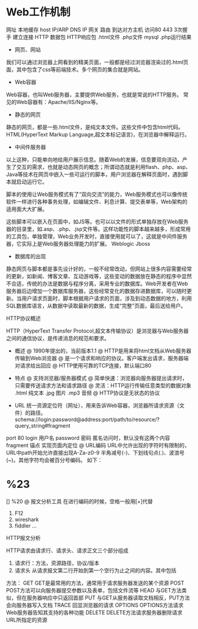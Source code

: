 # Web工作机制

网址 
  本地缓存
  host
  IP/ARP
  DNS
  IP
  网关
  路由
  到达对方主机
  访问80 443
  3次握手
  建立连接
  HTTP 数据包
  HTTP响应包
    .html文件
    .php文件
    mysql
    .php运行结果

- 网页、网站

我们可以通过浏览器上网看到的精美页面，一般都是经过浏览器渲染过的.html页面，其中包含了css等前端技术。多个网页的集合就是网站。

- Web容器

Web容器，也叫Web服务器，主要提供Web服务，也就是常说的HTTP服务。
常见的Web容器有：Apache/IIS/Nginx等。

- 静态的网页

静态的网页，都是一些.html文件，是纯文本文件。这些文件中包含html代码。
HTML(HyperText Markup Language,超文本标记语言)，在浏览器中解释运行。

- 中间件服务器

以上这种，只能单向地给用户展示信息。随着Web的发展，信息要双向流动，产生了交互的需求，也就是动态网页的概念；所谓动态就是利用flash、php、asp、Java等技术在网页中嵌入一些可运行的脚本，用户浏览器在解释页面时，遇到脚本就启动运行它。

脚本的使用让Web服务模式有了“双向交流”的能力，Web服务模式也可以像传统软件一样进行各种事务处理，如编辑文件、利息计算、提交表单等，Web架构的适用面大大扩展。

这些脚本可以嵌入在页面中，如JS等。也可以以文件的形式单独存放在Web服务器的目录里，如.asp、.php、.jsp文件等。这样功能性的脚本越来越多，形成常用的工具包，单独管理，Web业务开发时，直接使用就可以了，这就是中间件服务器，它实际上是Web服务器处理能力的扩展。
 Weblogic
 Jboss

- 数据库的出现

静态网页与脚本都是事先设计好的，一般不经常改动，但网站上很多内容需要经常的更新，如新闻、博客文章、互动游戏等，这些变动的数据放在静态的程序中显然不合适，传统的办法是数据与程序分离，采用专业的数据库。Web开发者在Web服务器后边增加一个数据库服务器，这些经常变化的数据存进数据库，可以随时更新。当用户请求页面时，脚本根据用户请求的页面，涉及到动态数据的地方，利用SQL数据库语言，从数据中读取最新的数据，生成“完整”页面，最后送给用户。

HTTP协议概述

HTTP（HyperText Transfer Protocol,超文本传输协议）是浏览器与Web服务器之间的通信协议，是传递消息的规范和要求。

- 概述
 @ 1990年提出的，当前版本1.1
 @ HTTP是用来将html文档从Web服务器传输到Web浏览器
 @ 是一个请求和响应的协议。客户端发出请求，服务器端对请求给出回应
 @ HTTP使用可靠的TCP连接，默认端口80

- 特点
@ 支持浏览器/服务器模式
@ 简单快速：浏览器向服务器提出请求时，只需要传送请求方法和请求路径
@ 灵活：HTTP运行传输任意类型的数据对象
   .html     纯文本
   .jpg      图片
   .mp3      音频
@ HTTP协议是无状态的协议

- URL
统一资源定位符（网址），用来告诉Web容器，浏览器所请求资源（文件）的路径。
schema://login:password@address:port/path/to/resource/?query_string#fragment

port     80
login    用户名
password 密码   匿名访问时，默认没有这两个内容
fragment 锚点   实现页面内定位
@ URL编码
URL中允许出现的字符时有限制的，URL中path开始允许直接出现A-Za-z0-9
半角减号(-)、下划线句点(.)、波浪号(~)。其他字符均会被百分号编码。
如下：
  #   %23
  []  %20
  @ 报文分析工具
  在进行编码的时候，空格一般用[+]代替
  1. F12
  2. wireshark
  3. fiddler
  ...

HTTP报文分析

HTTP请求由请求行、请求头、请求正文三个部分组成
1. 请求行：方法，资源路径，协议/版本
2. 请求头
从请求报文第二行开始到第一个空行为止之间的内容。其中包括



方法：
  GET
    GET是最常用的方法，通常用于请求服务器发送的某个资源
  POST
    POST方法可以向服务器提交参数以及表单，包括文件流等
  HEAD
    与GET方法类似，但在服务器响应中只返回首部
  PUT
    与GET从服务器读取文档相反，PUT方法会向服务器写入文档
  TRACE
    回显浏览器的请求
  OPTIONS
    OPTIONS方法请求Web服务器告知其支持的各种功能
  DELETE
    DELETE方法请求服务器删除请求URL所指定的资源
    